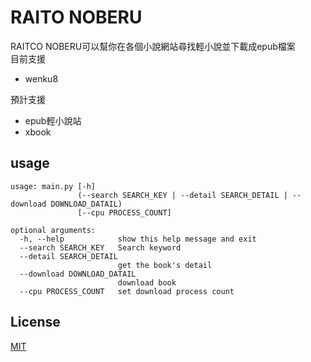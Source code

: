 # RAITO NOBERU

RAITCO NOBERU可以幫你在各個小說網站尋找輕小說並下載成epub檔案  
目前支援
* wenku8  

預計支援
* epub輕小說站
* xbook

## usage

```
usage: main.py [-h]
               (--search SEARCH_KEY | --detail SEARCH_DETAIL | --download DOWNLOAD_DATAIL)
               [--cpu PROCESS_COUNT]

optional arguments:
  -h, --help            show this help message and exit
  --search SEARCH_KEY   Search keyword
  --detail SEARCH_DETAIL
                        get the book's detail
  --download DOWNLOAD_DATAIL
                        download book
  --cpu PROCESS_COUNT   set download process count
```

## License
[MIT](https://choosealicense.com/licenses/mit/)